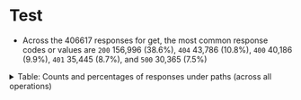 Test
================

- Across the 406617 responses for get, the most common response codes or
  values are `200` 156,996 (38.6%), `404` 43,786 (10.8%), `400` 40,186
  (9.9%), `401` 35,445 (8.7%), and `500` 30,365 (7.5%)

<details>
<summary>
Table: Counts and percentages of responses under paths (across all
operations)
</summary>

|     | operation | response                    |      n |       pct |
|:----|:----------|:----------------------------|-------:|----------:|
| 71  | get       | 200                         | 156996 | 0.3861029 |
| 72  | get       | 404                         |  43786 | 0.1076836 |
| 73  | get       | 400                         |  40186 | 0.0988301 |
| 74  | get       | 401                         |  35445 | 0.0871705 |
| 75  | get       | 500                         |  30365 | 0.0746772 |
| 76  | get       | 403                         |  28746 | 0.0706955 |
| 77  | get       | default                     |  26153 | 0.0643185 |
| 78  | get       | 429                         |   7400 | 0.0181989 |
| 79  | get       | 405                         |   4298 | 0.0105701 |
| 80  | get       | 204                         |   3770 | 0.0092716 |
| 81  | get       | 503                         |   3652 | 0.0089814 |
| 82  | get       | 406                         |   3307 | 0.0081330 |
| 83  | get       | 415                         |   2993 | 0.0073607 |
| 84  | get       | 202                         |   2456 | 0.0060401 |
| 85  | get       | 409                         |   2217 | 0.0054523 |
| 86  | get       | 422                         |   1964 | 0.0048301 |
| 87  | get       | 502                         |   1829 | 0.0044981 |
| 88  | get       | 304                         |   1657 | 0.0040751 |
| 89  | get       | 501                         |   1455 | 0.0035783 |
| 90  | get       | 504                         |   1161 | 0.0028553 |
| 91  | get       | 410                         |    822 | 0.0020216 |
| 92  | get       | 408                         |    656 | 0.0016133 |
| 93  | get       | 5XX                         |    502 | 0.0012346 |
| 94  | get       | 4XX                         |    480 | 0.0011805 |
| 95  | get       | 302                         |    309 | 0.0007599 |
| 96  | get       | 412                         |    283 | 0.0006960 |
| 97  | get       | 201                         |    259 | 0.0006370 |
| 98  | get       | 420                         |    252 | 0.0006197 |
| 99  | get       | 300                         |    246 | 0.0006050 |
| 100 | get       | 301                         |    233 | 0.0005730 |
| 101 | get       | 402                         |    201 | 0.0004943 |
| 102 | get       | 413                         |    185 | 0.0004550 |
| 103 | get       | 480                         |    184 | 0.0004525 |
| 104 | get       | 481                         |    174 | 0.0004279 |
| 105 | get       | 307                         |    156 | 0.0003837 |
| 106 | get       | 203                         |    147 | 0.0003615 |
| 107 | get       | 505                         |    146 | 0.0003591 |
| 108 | get       | 482                         |    142 | 0.0003492 |
| 109 | get       | 207                         |    139 | 0.0003418 |
| 110 | get       | 414                         |    123 | 0.0003025 |
| 111 | get       | 206                         |    113 | 0.0002779 |
| 112 | get       | 418                         |    100 | 0.0002459 |
| 113 | get       | 483                         |     79 | 0.0001943 |
| 114 | get       | 416                         |     79 | 0.0001943 |
| 115 | get       | 303                         |     78 | 0.0001918 |
| 116 | get       | 484                         |     64 | 0.0001574 |
| 117 | get       | 485                         |     47 | 0.0001156 |
| 118 | get       | 426                         |     44 | 0.0001082 |
| 119 | get       | 417                         |     38 | 0.0000935 |
| 120 | get       | 419                         |     34 | 0.0000836 |
| 121 | get       | 456                         |     29 | 0.0000713 |
| 122 | get       | 423                         |     27 | 0.0000664 |
| 123 | get       | 555                         |     27 | 0.0000664 |
| 124 | get       | 299                         |     25 | 0.0000615 |
| 125 | get       | 529                         |     22 | 0.0000541 |
| 126 | get       | 553                         |     21 | 0.0000516 |
| 127 | get       | 510                         |     20 | 0.0000492 |
| 128 | get       | 205                         |     18 | 0.0000443 |
| 129 | get       | 424                         |     17 | 0.0000418 |
| 130 | get       | 999                         |     15 | 0.0000369 |
| 131 | get       | 308                         |     14 | 0.0000344 |
| 132 | get       | 101                         |     13 | 0.0000320 |
| 133 | get       | 461                         |     11 | 0.0000271 |
| 134 | get       | 512                         |     11 | 0.0000271 |
| 135 | get       | 909                         |     10 | 0.0000246 |
| 136 | get       | 407                         |     10 | 0.0000246 |
| 137 | get       | 596                         |     10 | 0.0000246 |
| 138 | get       | 462                         |      8 | 0.0000197 |
| 139 | get       | 460                         |      8 | 0.0000197 |
| 140 | get       | 520                         |      8 | 0.0000197 |
| 141 | get       | 421                         |      7 | 0.0000172 |
| 142 | get       | 100                         |      6 | 0.0000148 |
| 143 | get       | 910                         |      5 | 0.0000123 |
| 144 | get       | 515                         |      5 | 0.0000123 |
| 145 | get       | 428                         |      5 | 0.0000123 |
| 146 | get       | 900                         |      5 | 0.0000123 |
| 147 | get       | 411                         |      5 | 0.0000123 |
| 148 | get       | 521                         |      5 | 0.0000123 |
| 149 | get       | 465                         |      4 | 0.0000098 |
| 150 | get       | 467                         |      4 | 0.0000098 |
| 151 | get       | 2XX                         |      4 | 0.0000098 |
| 152 | get       | x-csm-error-codes           |      4 | 0.0000098 |
| 153 | get       | 449                         |      3 | 0.0000074 |
| 154 | get       | 487                         |      3 | 0.0000074 |
| 155 | get       | 486                         |      3 | 0.0000074 |
| 156 | get       | 451                         |      3 | 0.0000074 |
| 157 | get       | 102                         |      3 | 0.0000074 |
| 158 | get       | 222                         |      3 | 0.0000074 |
| 159 | get       | 703                         |      3 | 0.0000074 |
| 160 | get       | 430                         |      2 | 0.0000049 |
| 161 | get       | 208                         |      2 | 0.0000049 |
| 162 | get       | 511                         |      2 | 0.0000049 |
| 163 | get       | 236                         |      2 | 0.0000049 |
| 164 | get       | 444                         |      2 | 0.0000049 |
| 165 | get       | 526                         |      2 | 0.0000049 |
| 166 | get       | 525                         |      2 | 0.0000049 |
| 167 | get       | 550                         |      2 | 0.0000049 |
| 168 | get       | 527                         |      2 | 0.0000049 |
| 169 | get       | 552                         |      2 | 0.0000049 |
| 170 | get       | 522                         |      2 | 0.0000049 |
| 171 | get       | 523                         |      2 | 0.0000049 |
| 172 | get       | 530                         |      1 | 0.0000025 |
| 173 | get       | 528                         |      1 | 0.0000025 |
| 174 | get       | 507                         |      1 | 0.0000025 |
| 175 | get       | 561                         |      1 | 0.0000025 |
| 176 | get       | 472                         |      1 | 0.0000025 |
| 177 | get       | 601                         |      1 | 0.0000025 |
| 178 | get       | 496                         |      1 | 0.0000025 |
| 179 | get       | 488                         |      1 | 0.0000025 |
| 180 | get       | 506                         |      1 | 0.0000025 |
| 181 | get       | 560                         |      1 | 0.0000025 |
| 182 | get       | 494                         |      1 | 0.0000025 |
| 183 | get       | 495                         |      1 | 0.0000025 |
| 184 | get       | 333                         |      1 | 0.0000025 |
| 185 | get       | 499                         |      1 | 0.0000025 |
| 186 | get       | 544                         |      1 | 0.0000025 |
| 187 | get       | 305                         |      1 | 0.0000025 |
| 188 | get       | 551                         |      1 | 0.0000025 |
| 189 | get       | 498                         |      1 | 0.0000025 |
| 190 | get       | x-codegen-request-body-name |      1 | 0.0000025 |
| 191 | get       | 598                         |      1 | 0.0000025 |
| 192 | get       | 226                         |      1 | 0.0000025 |
| 193 | get       | 210                         |      1 | 0.0000025 |
| 194 | get       | 440                         |      1 | 0.0000025 |
| 195 | get       | 490                         |      1 | 0.0000025 |
| 196 | get       | 218                         |      1 | 0.0000025 |
| 197 | get       | 425                         |      1 | 0.0000025 |
| 198 | get       | 508                         |      1 | 0.0000025 |
| 199 | get       | x-swrclassic                |      1 | 0.0000025 |
| 200 | get       | 497                         |      1 | 0.0000025 |
| 201 | get       | 524                         |      1 | 0.0000025 |
| 202 | get       | 491                         |      1 | 0.0000025 |
| 203 | get       | 489                         |      1 | 0.0000025 |
| 204 | get       | 220                         |      1 | 0.0000025 |
| 205 | get       | 431                         |      1 | 0.0000025 |
| 206 | get       | 306                         |      1 | 0.0000025 |
| 207 | get       | 509                         |      1 | 0.0000025 |
| 208 | get       | 450                         |      1 | 0.0000025 |
| 209 | get       | 103                         |      1 | 0.0000025 |

</details>
